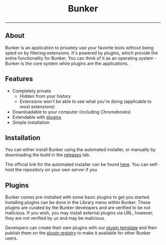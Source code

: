<div align="center">
  <p style="font-size:28px; font-weight:bold;">Bunker</p>
  
  <hr>
</div>

## About
Bunker is an application to privately use your favorite tools without being spied on by filtering extensions. It's powered by plugins, which provide the entire functionality for Bunker. You can think of it as an operating system - Bunker is the core system while plugins are the applications.

## Features
- Completely private
  - Hidden from your history
  - Extensions won't be able to see what you're doing (applicable to most extensions)
- Downloadable to your computer (including Chromebooks)
- Extendable with [plugins](#plugins)
- Simple installation

## Installation
You can either install Bunker using the automated installer, or manually by downloading the build in the [releases](https://github.com/bunkerweb/bunker) tab.

The official link for the automated installer can be found [here](https://installer.bunkerweb.cc). You can self-host the repository on your own server if you 

## Plugins
Bunker comes pre-installed with some basic plugins to get you started. Installing plugins can be done in the Library menu within Bunker. These plugins are curated by the Bunker developers and are verified to be not malicious. If you wish, you may install external plugins via URL, however, they are not verified by us and may be malicious.

Developers can create their own plugins with our [plugin template](https://github.com/bunkerweb/template) and then publish them on the [plugin registry](https://github.com/bunkerweb/registry) to make it available for other Bunker users.